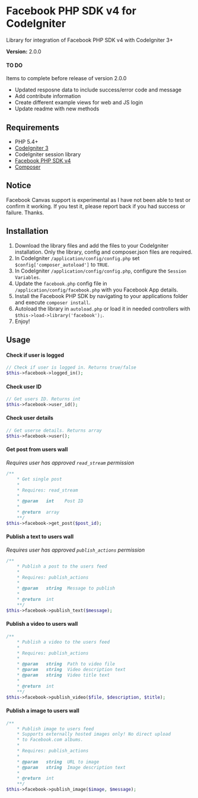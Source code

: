 # Facebook PHP SDK v4 for CodeIgniter
Library for integration of Facebook PHP SDK v4 with CodeIgniter 3+

**Version:** 2.0.0

#### TO DO
Items to complete before release of version 2.0.0
- Updated resposne data to include success/error code and message
- Add contribute information
- Create different example views for web and JS login
- Update readme with new methods

## Requirements
- PHP 5.4+
- [CodeIgniter 3](http://www.codeigniter.com/)
- CodeIgniter session library
- [Facebook PHP SDK v4](https://packagist.org/packages/facebook/php-sdk-v4)
- [Composer](https://getcomposer.org/)

## Notice
Facebook Canvas support is experimental as I have not been able to test or confirm it working. If you test it, please report back if you had success or failure. Thanks.

## Installation
1. Download the library files and add the files to your CodeIgniter installation. Only the library, config and composer.json files are required.
1. In CodeIgniter `/application/config/config.php` set `$config['composer_autoload']` to `TRUE`.
2. In CodeIgniter `/application/config/config.php`, configure the `Session Variables`.
3. Update the `facebook.php` config file in `/application/config/facebook.php` with you Facebook App details.
4. Install the Facebook PHP SDK by navigating to your applications folder and execute `composer install`.
6. Autoload the library in `autoload.php` or load it in needed controllers with `$this->load->library('facebook');`.
5. Enjoy!

## Usage

#### Check if user is logged
```php
// Check if user is logged in. Returns true/false
$this->facebook->logged_in();
```

#### Check user ID
```php
// Get users ID. Returns int
$this->facebook->user_id();
```

#### Check user details
```php
// Get userse details. Returns array
$this->facebook->user();
```

#### Get post from users wall
*Requires user has approved `read_stream` permission*
```php
/**
    * Get single post
    *
    * Requires: read_stream
    *
    * @param   int    Post ID
    *
    * @return  array
    **/
$this->facebook->get_post($post_id);
```

#### Publish a text to users wall
*Requires user has approved `publish_actions` permission*
```php
/**
    * Publish a post to the users feed
    *
    * Requires: publish_actions
    *
    * @param   string  Message to publish
    *
    * @return  int
    **/
$this->facebook->publish_text($message);
```

#### Publish a video to users wall
```php
/**
    * Publish a video to the users feed
    *
    * Requires: publish_actions
    *
    * @param   string  Path to video file
    * @param   string  Video description text
    * @param   string  Video title text
    *
    * @return  int
    **/
$this->facebook->publish_video($file, $description, $title);
```

#### Publish a image to users wall
```php
/**
    * Publish image to users feed
    * Supports externally hosted images only! No direct upload
    * to Facebook.com albums.
    *
    * Requires: publish_actions
    *
    * @param   string  URL to image
    * @param   string  Image description text
    *
    * @return  int
    **/
$this->facebook->publish_image($image, $message);
```
